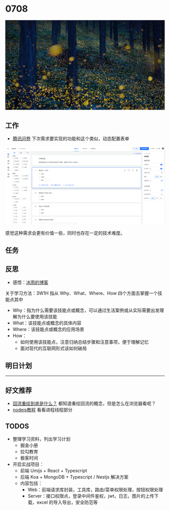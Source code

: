 
# 0708

![](./bg-imgs/0708.jpg)

## 工作

- [腾讯问卷](https://www.wenjuan.com/edit/survey/60e699b7660cedcd23f31d0d/?create=1#survey) 下次需求要实现的功能和这个类似，动态配置表单

![](./imgs/form.png)

感觉这种需求会更有价值一些，同时也存在一定的技术难度。

## 任务

## 反思

- 感悟：[冰雨的博客](https://bingyu123.gitee.io/blog/index/) 

关于学习方法：3W1H 指从 Why、What、Where、How 四个方面去掌握一个技能点其中
  - Why：指为什么需要该技能点或概念，可以通过生活案例或从实际需要出发理解为什么要使用该技能
  - What：该技能点或概念的具体内容
  - Where：该技能点或概念的应用场景
  - How：
    - 如何使用该技能点，注意归纳总结步骤和注意事项，便于理解记忆
    - 面对现代的互联网形式该如何破局


## 明日计划

---

## 好文推荐

- [回流重绘到底是什么？](https://juejin.cn/post/6870581606692683789) 都知道重绘回流的概念，但是怎么在浏览器看呢？
- [nodejs教程](https://github.com/wangfupeng1988/node-tutorial) 看看进程线程部分


## TODOS

- 整理学习资料，列出学习计划
  - 掘金小册
  - 拉勾教育
  - 极客时间
- 开启实战项目：
  - 前端 Umijs + React + Typescript
  - 后端 Koa + MongoDB + Typescript / Nestjs 解决方案
  - 内容包括：
    - Web：前端请求库封装，工具库，路由/菜单权限处理，按钮权限处理
    - Server：接口权限点，登录中间件鉴权，jwt，日志，图片的上传下载，excel 的导入导出，安全防范等
